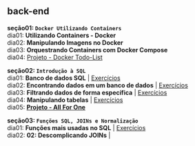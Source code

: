 ## back-end

**seção01: `Docker Utilizando Containers`**  
dia01: **Utilizando Containers - Docker**  
dia02: **Manipulando Imagens no Docker**  
dia03: **Orquestrando Containers com Docker Compose**  
dia04: [Projeto - Docker Todo-List](https://github.com/CalebeLAR/docker-todo-list)  

**seção02: `Introdução à SQL`**  
dia01: **Banco de dados SQL** | [Exercícios](https://github.com/CalebeLAR/trybe_exercises/tree/back-end.section02.day01)  
dia02: **Encontrando dados em um banco de dados** | [Exercícios](https://github.com/CalebeLAR/trybe_exercises/tree/back-end.section02.day02)  
dia03: **Filtrando dados de forma específica** | [Exercícios](https://github.com/CalebeLAR/trybe_exercises/tree/back-end.section02.day03)  
dia04: **Manipulando tabelas** | [Exercícios](https://github.com/CalebeLAR/trybe_exercises/tree/back-end.section02.day04)  
dia05: [**Projeto - All For One**](https://github.com/CalebeLAR/trybe_17_mysql_all_for_one)  

**seção03: `Funções SQL, JOINs e Normalização`**  
dia01: **Funções mais usadas no SQL** | [Exercícios](https://github.com/CalebeLAR/trybe_exercises/tree/back-end.section03.day01)  
dia02: **02: Descomplicando JOINs** |